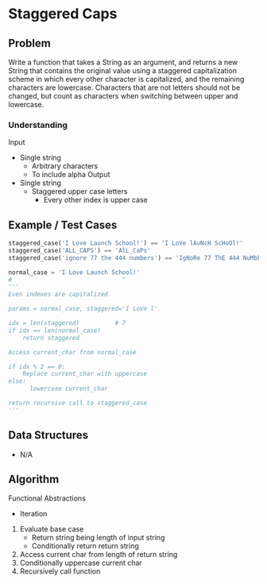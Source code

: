 # Staggered Caps

## Problem

Write a function that takes a String as an argument, and returns a new String that contains the original value using a staggered capitalization scheme in which every other character is capitalized, and the remaining characters are lowercase. Characters that are not letters should not be changed, but count as characters when switching between upper and lowercase.

### Understanding

Input
- Single string
	- Arbitrary characters
	- To include alpha
Output
-	Single string
	- Staggered upper case letters
		- Every other index is upper case

## Example / Test Cases

```python
staggered_case('I Love Launch School!') == 'I LoVe lAuNcH ScHoOl!'
staggered_case('ALL_CAPS') == 'AlL_CaPs'
staggered_case('ignore 77 the 444 numbers') == 'IgNoRe 77 ThE 444 NuMbErS'

normal_case = 'I Love Launch School!'
# 						        ^
'''
Even indexes are capitalized

params = normal_case, staggered='I LoVe l'

idx = len(staggered)          # 7
if idx == len(normal_case)
	return staggered

Access current_char from normal_case

if idx % 2 == 0:
    Replace current_char with uppercase
else:
	  lowercase current_char

return recursive call to staggered_case
'''
```

## Data Structures

- N/A

## Algorithm
Functional Abstractions
- Iteration

1. Evaluate base case
	- Return string being length of input string
	- Conditionally return return string
2. Access current char from length of return string
3. Conditionally uppercase current char
4. Recursively call function
